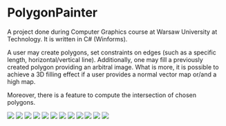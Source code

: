 # PolygonPainter
A project done during Computer Graphics course at Warsaw University at Technology.
It is written in C# (Winforms).

A user may create polygons, set constraints on edges (such as a specific length, horizontal/vertical line).
Additionally, one may fill a previously created polygon providing an arbitral image. What is more, it is possible
to achieve a 3D filling effect if a user provides a normal vector map or/and a high map.

Moreover, there is a feature to compute the intersection of chosen polygons.

![](screens/Untitled.png)
![](screens/Untitled10.png)
![](screens/Untitled11.png)
![](screens/Untitled3.png)
![](screens/Untitled4.png)
![](screens/Untitled6.png)
![](screens/Untitled7.png)
![](screens/Untitled9.png)
![](screens/lab.png)
![](screens/proj.png)
![](screens/proj2.png)
![](screens/Untitled_l.png)
